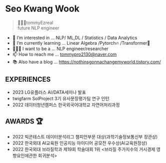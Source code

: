 # Seo Kwang Wook
> 👨🏻‍💻tommyEzreal   
> future NLP engineer 

- 👀 I’m interested in ...  NLP/ ML,DL / Statistics / Data Analytics
- 🌱 I’m currently learning ... Linear Algebra /Pytorch🔥 /Transformer🤗
- 👨🏻‍💻 I want to be a ... NLP engineer/researcher
- 📫 How to reach me ... tommypro2130@naver.com
- 📚 Also have a blog ... https://nothinsgonnachangemyworld.tistory.com/

## EXPERIENCES 

- 2023 LG유플러스 AI/DATA세미나 발표     
- twigfarm SolProject 3기 유사문장평가팀 연구 인턴      
- 2022 데이터청년캠퍼스 한국외국어대학교 자연어처리과정     



## AWARDS 🏆

- 2022 빅콘테스트 데이터분석리그 챔피언부문 대상(과학기술정보통신부 장관상)
- 2022 한국외대 AI교육원 인공지능 아이디어 공모전 우수상(AI교육원장상)
- 2022 한국외대 브라질학과 제19회 학술대회 1위 <브라질 주가지수의 거시경제 영향요인에관한 회귀분석> 











<!--
**tommyEzreal/tommyEzreal** is a ✨ _special_ ✨ repository because its `README.md` (this file) appears on your GitHub profile.

